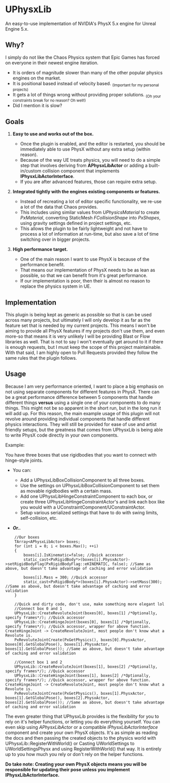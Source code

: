 # UPhysxLib
An easy-to-use implementation of NVIDIA's PhysX 5.x engine for Unreal Engine 5.x.

## Why?
I simply do not like the Chaos Physics system that Epic Games has forced on everyone in their newest engine iteration.

* It is orders of magnitude slower than many of the other popular physics engines on the market.
* It is positional based instead of velocity based. <sub>(Important for my personal projects)</sub>
* It gets a lot of things wrong without providing proper solutions. <sub>(Oh your constraints break for no reason? Oh well!)</sub>
* Did I mention it is slow?

## Goals
1. **Easy to use and works out of the box.**
     - Once the plugin is enabled, and the editor is restarted, you should be immediately able to use PhysX without any extra setup (within reason).
     - Because of the way UE treats physics, you will need to do a simple step that involves deriving from **APhysxLibActor** or adding a built-in/custom collision component that implements **IPhysxLibActorInterface**. 
     - If you are after advanced features, those can require extra setup.
  
2. **Integrated tightly with the engines existing components or features.**
     - Instead of recreating a lot of editor specific functionality, we re-use a lot of the data that Chaos provides.
     - This includes using similar values from *UPhysicsMaterial* to create *PxMaterial*, converting StaticMesh *FCollisionShape* into *PxShapes*, using gravity settings defined in project settings, etc.
     - This allows the plugin to be fairly lightweight and not have to process a lot of information at run-time, but also save a lot of time switching over in bigger projects.
3. **High performance target.**
     - One of the main reason I want to use PhysX is because of the performance benefit. 
     - That means our implementation of PhysX needs to be as lean as possible, so that we can benefit from it's great performance.
     - If our implementation is poor, then their is almost no reason to replace the physics system in UE.

## Implementation
This plugin is being kept as generic as possible so that is can be used across many projects, but ultimately I will only develop it as far as the feature set that is needed by my current projects. This means I won't be aiming to provide all PhysX features if my projects don't use them, and even more-so that means it is very unlikely I will be providing Blast or Flow libraries as well. That is not to say I won't eventually get around to it if there is enough requests, but I must keep the scope of this project maintainable. With that said, I am highly open to Pull Requests provided they follow the same rules that the plugin follows. 

## Usage
Because I am very performance oriented, I want to place a big emphasis on not using separate components for different features in PhysX. There can be a great performance difference between 5 components that handle different things **versus** using a single one of your components to do many things. This might not be so apparent in the short run, but in the long run it will add up. For this reason, the main example usage of this plugin will not revolve around providing individual components that handle different physics interactions. They will still be provided for ease of use and artist friendly setups, but the greatness that comes from UPhysxLib is being able to write PhysX code directly in your own components.

Example:

You have three boxes that use rigidbodies that you want to connect with hinge-style joints.

-  You can:
   - Add a UPhysxLibBoxCollisionComponent to all three boxes.
   - Use the settings on UPhysxLibBoxCollisionComponent to set them as movable rigidbodies with a certain mass.
   - Add one UPhysxLibHingeConstraintComponent to each box, or create three UPhysxLibHingeConstraintActor's and link each box like you would with a UConstraintComponent/UConstraintActor.
   - Setup various serialized settings that have to do with swing limits, self-collision, etc.

-  ***Or..***

```
	//Our boxes
	TArray<APhysxLibActor> boxes;
	for (int i = 0; i < boxes.Max(); ++i)
	{
		boxes[i].IsKinematic=false; //Quick accessor
		static_cast<PxRigidBody*>(boxes[i].PhysxActor)->setRigidBodyFlag(PxRigidBodyFlag::eKINEMATIC, false); //Same as above, but doesn't take advantage of caching and error validation

		boxes[i].Mass = 300; //Quick accessor
		static_cast<PxRigidBody*>(boxes[i].PhysxActor)->setMass(300); //Same as above, but doesn't take advantage of caching and error validation
	}

	//Quick and dirty code, don't use, make something more elegant lol
	//Connect box 0 and 1
	UPhysxLib::CreateRevoluteJoint(boxes[0], boxes[1] /*Optionally, specify frames*/); //Quick accessor
	UPhysxLib::CreateHingeJoint(boxes[0], boxes[1] /*Optionally, specify frames*/); //Quick accessor, wrapper for above function. CreateHingeJoint -> CreateRevoluteJoint, most people don't know what a Revolute is.
	PxRevoluteJointCreate(PxGetPhysics(), boxes[0].PhysxActor, boxes[0].GetGlobalPose(), boxes[1].PhysxActor, boxes[1].GetGlobalPose()); //Same as above, but doesn't take advantage of caching and error validation

	//Connect box 1 and 2
	UPhysxLib::CreateRevoluteJoint(boxes[1], boxes[2] /*Optionally, specify frames*/); //Quick accessor
	UPhysxLib::CreateHingeJoint(boxes[1], boxes[2] /*Optionally, specify frames*/); //Quick accessor, wrapper for above function. CreateHingeJoint -> CreateRevoluteJoint, most people don't know what a Revolute is.
	PxRevoluteJointCreate(PxGetPhysics(), boxes[1].PhysxActor, boxes[1].GetGlobalPose(), boxes[2].PhysxActor, boxes[2].GetGlobalPose()); //Same as above, but doesn't take advantage of caching and error validation
```

The even greater thing that UPhysxLib provides is the flexibility for you to rely on it's helper functions, or letting you do everything yourself. You can even skip using *APhysxLibActor* or a compatible *IPhysxLibActorInterface* component and create your own PhysX objects. It's as simple as reading the docs and then passing the created objects to the physics world with UPhysxLib::RegisterWithWorld() or Casting UWorldSettings to UWorldSettingsPhysx and using RegisterWithWorld() that way. It is entirely up to you how much you rely or don't rely on the helper functions.

**Do take note: Creating your own PhysX objects means you will be responsible for updating their pose unless you implement IPhysxLibActorInterface.**
